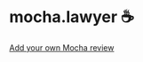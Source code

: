 # mocha.lawyer :coffee:

[Add your own Mocha review](https://github.com/joshuaferrara/mocha.lawyer/issues/new?assignees=&labels=new-case-file&template=new-case-file.md&title=%5BNEW+CASE%5D+Coffee+Shop)
